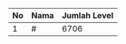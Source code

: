 | No | Nama            | Jumlah Level |
|----|-----------------|--------------|
| 1  | #    |    6706        |
